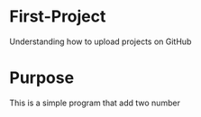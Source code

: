 # First-Project
Understanding how to upload projects on GitHub

# Purpose
This is a simple program that add two number
